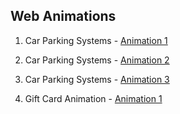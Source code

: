 ## **Web Animations**

1. Car Parking Systems - [Animation 1](https://aleksandrbalter.github.io/demos/testcar/k3.html)
2. Car Parking Systems - [Animation 2](https://aleksandrbalter.github.io/demos/testcar/k2.html)
3. Car Parking Systems - [Animation 3](https://aleksandrbalter.github.io/demos/testcar/k1.html)

4. Gift Card Animation - [Animation 1](https://aleksandrbalter.github.io/demos/car_gifts/an1.html)

